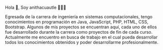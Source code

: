  Hola 👋, Soy anithacuautle 👩🏽‍💻

Egresada de la carrera de ingeniería en sistemas computacionales, tengo conocimientos en programación en Java, JavaScript, PHP, HTML, CSS, Bootstrap.
Algunos de mis proyectos se encuentran aquí, cada uno de ellos fue desarrollado durante la carrera como proyectos de fin de cada curso.
Actualmente me encuentro en busca de trabajo en el cual pueda desarrollar todos los conocimientos obtenidos y poder desarrollarme profesionalmente.
